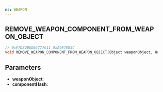```yaml
---
ns: WEAPON
---
```

## REMOVE_WEAPON_COMPONENT_FROM_WEAPON_OBJECT

```c
// 0xF7D82B0D66777611 0xA6E7ED3C
void REMOVE_WEAPON_COMPONENT_FROM_WEAPON_OBJECT(Object weaponObject, Hash componentHash);
```

## Parameters
* **weaponObject**: 
* **componentHash**: 

